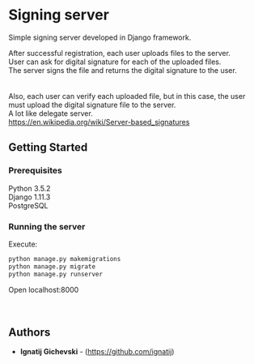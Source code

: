 # Signing server

Simple signing server developed in Django framework.

After successful registration, each user uploads files to the server.<br/>
User can ask for digital signature for each of the uploaded files.<br/>
The server signs the file and returns the digital signature to the user.<br/>
<br/><br/>
Also, each user can verify each uploaded file, but in this case, the user must upload the digital signature file to the server.
<br/>
A lot like delegate server.<br/>
https://en.wikipedia.org/wiki/Server-based_signatures


## Getting Started

### Prerequisites

Python 3.5.2<br/>
Django 1.11.3<br/>
PostgreSQL<br/>

### Running the server
Execute:<br/>
```python
python manage.py makemigrations
python manage.py migrate
python manage.py runserver
```
Open localhost:8000
<br/><br/><br/>

## Authors

* **Ignatij Gichevski** - (https://github.com/ignatij)
